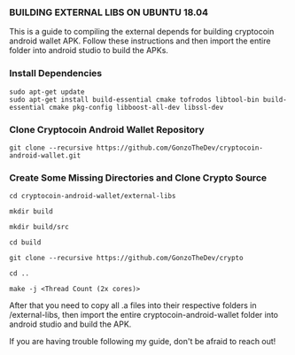 ### BUILDING EXTERNAL LIBS ON UBUNTU 18.04 ###
This is a guide to compiling the external depends for building cryptocoin android wallet APK. Follow these instructions and then import the entire folder into android studio to build the APKs.

### Install Dependencies ###
`sudo apt-get update` <br>
`sudo apt-get install build-essential cmake tofrodos libtool-bin build-essential cmake pkg-config libboost-all-dev libssl-dev`

### Clone Cryptocoin Android Wallet Repository ###
`git clone --recursive https://github.com/GonzoTheDev/cryptocoin-android-wallet.git`

### Create Some Missing Directories and Clone Crypto Source ###
`cd cryptocoin-android-wallet/external-libs`

`mkdir build`

`mkdir build/src`

`cd build`

`git clone --recursive https://github.com/GonzoTheDev/crypto`

`cd ..`

`make -j <Thread Count (2x cores)>`


After that you need to copy all .a files into their respective folders in /external-libs, then import the entire cryptocoin-android-wallet folder into android studio and build the APK.

If you are having trouble following my guide, don't be afraid to reach out!


